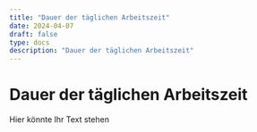```yaml
---
title: "Dauer der täglichen Arbeitszeit"
date: 2024-04-07
draft: false
type: docs
description: "Dauer der täglichen Arbeitszeit"
---
```


# Dauer der täglichen Arbeitszeit

Hier könnte Ihr Text stehen